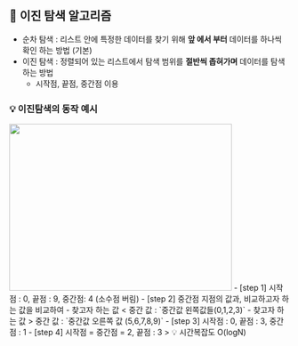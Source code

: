 
## 📌 이진 탐색 알고리즘
- 순차 탐색 : 리스트 안에 특정한 데이터를 찾기 위해 **앞 에서 부터** 데이터를 하나씩 확인 하는 방법 (기본)
- 이진 탐색 : 정렬되어 있는 리스트에서 탐색 범위를 **절반씩 좁혀가며** 데이터를 탐색하는 방법
  - 시작점, 끝점, 중간점 이용

### 💡 이진탐색의 동작 예시
<img src="https://user-images.githubusercontent.com/118495946/214482744-ea5e97b6-f729-4f6d-bafe-57762d07ee94.jpeg" width="400" height="300"/>
- [step 1] 시작점 : 0, 끝점 : 9, 중간점: 4 (소수점 버림)
- [step 2] 중간점 지점의 값과, 비교하고자 하는 값을 비교하여
  - 찾고자 하는 값 < 중간 값 : `중간값 왼쪽값들(0,1,2,3)`
  - 찾고자 하는 값 > 중간 값 : `중간값 오른쪽 값 (5,6,7,8,9)`
- [step 3] 시작점 : 0, 끝점 : 3, 중간점 : 1
- [step 4] 시작점 = 중간점 = 2, 끝점 : 3
> 💡 시간복잡도 O(logN)
